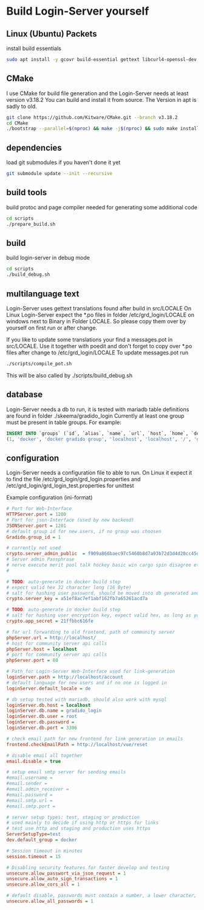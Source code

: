 # Build Login-Server yourself 
## Linux (Ubuntu) Packets
install build essentials 

```bash
sudo apt install -y gcovr build-essential gettext libcurl4-openssl-dev libssl-dev libsodium-dev libboost-dev
``` 

## CMake
I use CMake for build file generation and the Login-Server needs at least version v3.18.2
You can build and install it from source. 
The Version in apt is sadly to old.

```bash
git clone https://github.com/Kitware/CMake.git --branch v3.18.2
cd CMake
./bootstrap --parallel=$(nproc) && make -j$(nproc) && sudo make install
```

## dependencies 
load git submodules if you haven't done it yet

```bash
git submodule update --init --recursive
```

## build tools
build protoc and page compiler needed for generating some additional code

```bash
cd scripts
./prepare_build.sh 
```

## build 
build login-server in debug mode

```bash
cd scripts
./build_debug.sh
```

## multilanguage text 
Login-Server uses gettext translations found after build in src/LOCALE
On Linux Login-Server expect the *.po files in folder /etc/grd_login/LOCALE
on windows next to Binary in Folder LOCALE.
So please copy them over by yourself on first run or after change.

If you like to update some translations your find a messages.pot in src/LOCALE.
Use it together with poedit and don't forget to copy over *.po files after change to /etc/grd_login/LOCALE
To update messages.pot run 

```bash
./scripts/compile_pot.sh 
```
This will be also called by ./scripts/build_debug.sh

## database
Login-Server needs a db to run, it is tested with mariadb
table definitions are found in folder ./skeema/gradido_login
Currently at least one group must be present in table groups.
For example:
```sql
INSERT INTO `groups` (`id`, `alias`, `name`, `url`, `host`, `home`, `description`) VALUES
(1, 'docker', 'docker gradido group', 'localhost', 'localhost', '/', 'gradido test group for docker with blockchain db');
```

## configuration
Login-Server needs a configuration file to able to run. 
On Linux it expect it to find the file /etc/grd_login/grd_login.properties
and /etc/grd_login/grd_login_test.properties for unittest

Example configuration (ini-format)
```ini
# Port for Web-Interface
HTTPServer.port = 1200
# Port for json-Interface (used by new backend)
JSONServer.port = 1201
# default group id for new users, if no group was choosen
Gradido.group_id = 1

# currently not used
crypto.server_admin_public  = f909a866baec97c5460b8d7a93b72d3d4d20cc45d9f15d78bd83944eb9286b7f
# Server admin Passphrase 
# nerve execute merit pool talk hockey basic win cargo spin disagree ethics swear price purchase say clutch decrease slow half forest reform cheese able 
#

# TODO: auto-generate in docker build step
# expect valid hex 32 character long (16 Byte)
# salt for hashing user password, should be moved into db generated and saved per user, used for hardening against hash-tables
crypto.server_key = a51ef8ac7ef1abf162fb7a65261acd7a

# TODO: auto-generate in docker build step
# salt for hashing user encryption key, expect valid hex, as long as you like, used in sha512
crypto.app_secret = 21ffbbc616fe 

# for url forwarding to old frontend, path of community server
phpServer.url = http://localhost/
# host for community server api calls
phpServer.host = localhost
# port for community server api calls
phpServer.port = 80

# Path for Login-Server Web-Interface used for link-generation
loginServer.path = http://localhost/account
# default language for new users and if no one is logged in
loginServer.default_locale = de

# db setup tested with mariadb, should also work with mysql
loginServer.db.host = localhost
loginServer.db.name = gradido_login
loginServer.db.user = root
loginServer.db.password = 
loginServer.db.port = 3306

# check email path for new frontend for link generation in emails
frontend.checkEmailPath = http://localhost/vue/reset

# disable email all together
email.disable = true

# setup email smtp server for sending emails
#email.username =
#email.sender =
#email.admin_receiver = 
#email.password = 
#email.smtp.url =
#email.smtp.port = 

# server setup types: test, staging or production
# used mainly to decide if using http or https for links
# test use http and staging and production uses https
ServerSetupType=test
dev.default_group = docker

# Session timeout in minutes
session.timeout = 15

# Disabling security features for faster develop and testing
unsecure.allow_passwort_via_json_request = 1
unsecure.allow_auto_sign_transactions = 1
unsecure.allow_cors_all = 1

# default disable, passwords must contain a number, a lower character, a high character, special character, and be at least 8 characters long
unsecure.allow_all_passwords = 1

```
